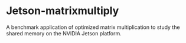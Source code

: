 # Jetson-matrixmultiply
A benchmark application of optimized matrix multiplication to study the shared memory on the NVIDIA Jetson platform.
